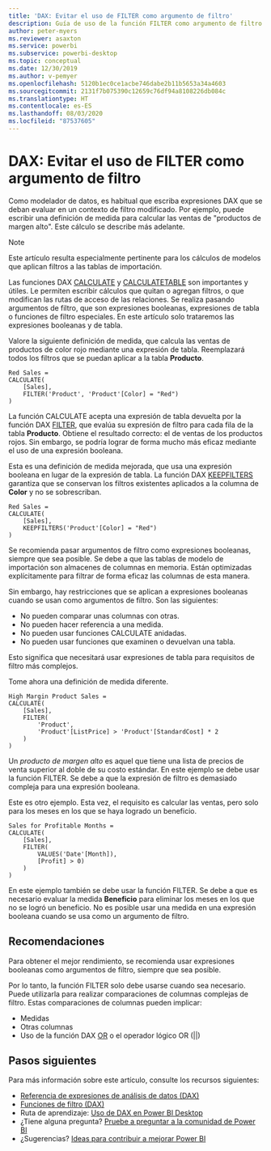 ```yaml
---
title: 'DAX: Evitar el uso de FILTER como argumento de filtro'
description: Guía de uso de la función FILTER como argumento de filtro.
author: peter-myers
ms.reviewer: asaxton
ms.service: powerbi
ms.subservice: powerbi-desktop
ms.topic: conceptual
ms.date: 12/30/2019
ms.author: v-pemyer
ms.openlocfilehash: 5120b1ec0ce1acbe746dabe2b11b5653a34a4603
ms.sourcegitcommit: 2131f7b075390c12659c76df94a8108226db084c
ms.translationtype: HT
ms.contentlocale: es-ES
ms.lasthandoff: 08/03/2020
ms.locfileid: "87537605"
---
```

# <a name="dax-avoid-using-filter-as-a-filter-argument"></a>DAX: Evitar el uso de FILTER como argumento de filtro

Como modelador de datos, es habitual que escriba expresiones DAX que se deban evaluar en un contexto de filtro modificado. Por ejemplo, puede escribir una definición de medida para calcular las ventas de "productos de margen alto". Este cálculo se describe más adelante.

> [!NOTE]
> Este artículo resulta especialmente pertinente para los cálculos de modelos que aplican filtros a las tablas de importación.

Las funciones DAX [CALCULATE](/dax/calculate-function-dax) y [CALCULATETABLE](/dax/calculatetable-function-dax) son importantes y útiles. Le permiten escribir cálculos que quitan o agregan filtros, o que modifican las rutas de acceso de las relaciones. Se realiza pasando argumentos de filtro, que son expresiones booleanas, expresiones de tabla o funciones de filtro especiales. En este artículo solo trataremos las expresiones booleanas y de tabla.

Valore la siguiente definición de medida, que calcula las ventas de productos de color rojo mediante una expresión de tabla. Reemplazará todos los filtros que se puedan aplicar a la tabla **Producto**.

```dax
Red Sales =
CALCULATE(
    [Sales],
    FILTER('Product', 'Product'[Color] = "Red")
)
```

La función CALCULATE acepta una expresión de tabla devuelta por la función DAX [FILTER](/dax/filter-function-dax), que evalúa su expresión de filtro para cada fila de la tabla **Producto**. Obtiene el resultado correcto: el de ventas de los productos rojos. Sin embargo, se podría lograr de forma mucho más eficaz mediante el uso de una expresión booleana.

Esta es una definición de medida mejorada, que usa una expresión booleana en lugar de la expresión de tabla. La función DAX [KEEPFILTERS](/dax/keepfilters-function-dax) garantiza que se conservan los filtros existentes aplicados a la columna de **Color** y no se sobrescriban.

```dax
Red Sales =
CALCULATE(
    [Sales],
    KEEPFILTERS('Product'[Color] = "Red")
)
```

Se recomienda pasar argumentos de filtro como expresiones booleanas, siempre que sea posible. Se debe a que las tablas de modelo de importación son almacenes de columnas en memoria. Están optimizadas explícitamente para filtrar de forma eficaz las columnas de esta manera.

Sin embargo, hay restricciones que se aplican a expresiones booleanas cuando se usan como argumentos de filtro. Son las siguientes:

- No pueden comparar unas columnas con otras.
- No pueden hacer referencia a una medida.
- No pueden usar funciones CALCULATE anidadas.
- No pueden usar funciones que examinen o devuelvan una tabla.

Esto significa que necesitará usar expresiones de tabla para requisitos de filtro más complejos.

Tome ahora una definición de medida diferente.

```dax
High Margin Product Sales =
CALCULATE(
    [Sales],
    FILTER(
        'Product',
        'Product'[ListPrice] > 'Product'[StandardCost] * 2
    )
)
```

Un _producto de margen alto_ es aquel que tiene una lista de precios de venta superior al doble de su costo estándar. En este ejemplo se debe usar la función FILTER. Se debe a que la expresión de filtro es demasiado compleja para una expresión booleana.

Este es otro ejemplo. Esta vez, el requisito es calcular las ventas, pero solo para los meses en los que se haya logrado un beneficio.

```dax
Sales for Profitable Months =
CALCULATE(
    [Sales],
    FILTER(
        VALUES('Date'[Month]),
        [Profit] > 0)
    )
)
```

En este ejemplo también se debe usar la función FILTER. Se debe a que es necesario evaluar la medida **Beneficio** para eliminar los meses en los que no se logró un beneficio. No es posible usar una medida en una expresión booleana cuando se usa como un argumento de filtro.

## <a name="recommendations"></a>Recomendaciones

Para obtener el mejor rendimiento, se recomienda usar expresiones booleanas como argumentos de filtro, siempre que sea posible.

Por lo tanto, la función FILTER solo debe usarse cuando sea necesario. Puede utilizarla para realizar comparaciones de columnas complejas de filtro. Estas comparaciones de columnas pueden implicar:

- Medidas
- Otras columnas
- Uso de la función DAX [OR](/dax/or-function-dax) o el operador lógico OR (||)

## <a name="next-steps"></a>Pasos siguientes

Para más información sobre este artículo, consulte los recursos siguientes:

- [Referencia de expresiones de análisis de datos (DAX)](/dax/)
- [Funciones de filtro (DAX)](/dax/filter-function-dax)
- Ruta de aprendizaje: [Uso de DAX en Power BI Desktop](https://docs.microsoft.com/learn/paths/dax-power-bi/)
- ¿Tiene alguna pregunta? [Pruebe a preguntar a la comunidad de Power BI](https://community.powerbi.com/)
- ¿Sugerencias? [Ideas para contribuir a mejorar Power BI](https://ideas.powerbi.com)
